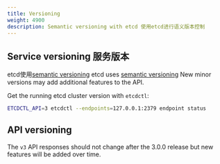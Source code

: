 ```yaml
---
title: Versioning
weight: 4900
description: Semantic versioning with etcd 使用etcd进行语义版本控制
---
```


## Service versioning 服务版本

etcd使用[semantic versioning](http://semver.org)
etcd uses [semantic versioning](http://semver.org)
New minor versions may add additional features to the API.

Get the running etcd cluster version with `etcdctl`:

```sh
ETCDCTL_API=3 etcdctl --endpoints=127.0.0.1:2379 endpoint status
```

## API versioning

The `v3` API responses should not change after the 3.0.0 release but new features will be added over time.

